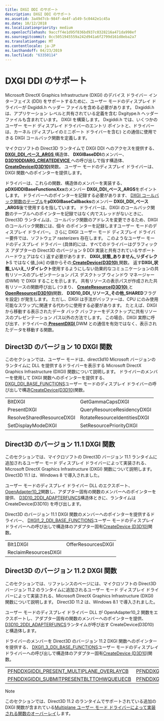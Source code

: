 ```yaml
---
title: DXGI DDI のサポート
description: DXGI DDI のサポート
ms.assetid: 3a49d7cb-984f-4e4f-a549-5c0442e1c45a
ms.date: 10/12/2018
ms.localizationpriority: medium
ms.openlocfilehash: 9accff4e1d95f836bd937c0328216a471da998ef
ms.sourcegitcommit: 0cc5051945559a242d941a6f2799d161d8eba2a7
ms.translationtype: MT
ms.contentlocale: ja-JP
ms.lasthandoff: 04/23/2019
ms.locfileid: "63350114"
---
```

# <a name="supporting-the-dxgi-ddi"></a>DXGI DDI のサポート


Microsoft DirectX Graphics Infrastructure (DXGI) のデバイス ドライバー インターフェイス (DDI) をサポートするために、ユーザー モードのディスプレイ ドライバーが Dxgiddi.h ヘッダー ファイルを含める必要があります。 Dxgiddi.h は、アプリケーション レベルと共有されている定義を含む Dxgitype.h ヘッダー ファイルも含まれています。 DXGI を構築します。 Dxgiddi.h では、いくつかのユーザー モード ディスプレイ ドライバーのエントリ ポイントと、ドライバーは、カーネル (ディスプレイのミニポート ドライバーを含む) との通信に使用できる DXGI コールバック関数を定義します。

マイクロソフトの Direct3D ランタイムで DXGI DDI へのアクセスを提供する、 [ **DXGI\_DDI\_ベース\_ARGS** ](https://msdn.microsoft.com/library/windows/hardware/ff557485)構造体、 **DXGIBaseDDI**のメンバー、 [ **D3D10DDIARG\_CREATEDEVICE** ](https://msdn.microsoft.com/library/windows/hardware/ff541664)への呼び出しで指す構造体、 [ **CreateDevice(D3D10)**](https://msdn.microsoft.com/library/windows/hardware/ff540635)関数。 ユーザー モードのディスプレイ ドライバーは、DXGI 関数へのポインターを提供します。

ドライバーは、これらの関数、構造体のメンバーを実装する、 **pDXGIDDIBaseFunctionsXxx**のメンバー **DXGI\_DDI\_ベース\_ARGS**をポイントします。 ドライバーへのポインターを記録する必要があります、 [DXGI コールバック関数のテーブル](https://msdn.microsoft.com/library/windows/hardware/ff552877)を**pDXGIBaseCallbacks**のメンバー **DXGI\_DDI\_ベース\_ARGS**後で使用するを指しています。 ドライバーは、DXGI のコールバック関数のテーブルへのポインターを記録ではなく内でスレッドがないときに、Direct3D ランタイムは、コールバック関数のアドレスを変更できるため、DXGI のコールバック関数には、個々 のポインターを記録しますユーザー モードのディスプレイ ドライバー。
さらに DXGI ユーザー モード ディスプレイ ドライバー要件では、ソフトウェア rasterizers 存在します。 このようなユーザー モードのディスプレイ ドライバー (具体的には、すべてのドライバーはグラフィックス アダプターの Direct3D のバージョン 9 DDI 実装と共有されているサポート ハードウェアはなく) 返す必要があります、 **DXGI\_状態\_ありません\_リダイレクト**S ではなく値\_[ok] の値からその[ **CreateDevice(D3D10)** ](https://msdn.microsoft.com/library/windows/hardware/ff540635)関数。 返す**DXGI\_状態\_いいえ\_リダイレクト**使用するようにしない効果的なコミュニケーションの共有リソースのプレゼンテーション パス デスクトップ ウィンドウ マネージャー (DWM) で DXGI することを示します。 共有リソースの表示パスが作成された共有リソースの関数呼び出し (つまり、 [ **CreateResource(D3D10)** ](https://msdn.microsoft.com/library/windows/hardware/ff540691)と[ **OpenResource(D3D10)**](https://msdn.microsoft.com/library/windows/hardware/ff568612)関数、 **D3D10\_DDI\_リソース\_その他\_SHARED**フラグを設定) が発生します。 ただし、DXGI は手法がバッファーは、CPU にのみ使用可能なスワップに関連する代わりに使用する必要があります。 たとえば、DXGI から移動する表示されたデータ バック バッファーをデスクトップに共有リソースのプレゼンテーション パス以外の方法でします。 この場合、DXGI 実際に呼び出す、ドライバーの[ **PresentDXGI** ](https://msdn.microsoft.com/library/windows/hardware/ff569179) DWM との通信を有効ではなく、表示されたデータを移動する関数。

## <a name="direct3d-version-10-dxgi-functions"></a>Direct3D のバージョン 10 DXGI 関数

このセクションでは、ユーザー モードは、direct3d10 Microsoft バージョンのランタイムに DLL を提供するドライバーを表示する Microsoft DirectX Graphics Infrastructure (DXGI) 関数について説明します。 ドライバーのメンバーを使用して DXGI 関数へのポインターを提供する、 [DXGI_DDI_BASE_FUNCTIONS](https://docs.microsoft.com/windows-hardware/drivers/ddi/content/dxgiddi/ns-dxgiddi-dxgi_ddi_base_functions)ユーザー モードのディスプレイ ドライバーの呼び出しで構造[CreateDevice(D3D10)](https://docs.microsoft.com/windows-hardware/drivers/ddi/content/d3d10umddi/nc-d3d10umddi-pfnd3d10ddi_createdevice)関数。

|||
|:--|:--|
|BltDXGI|GetGammaCapsDXGI|
|PresentDXGI|QueryResourceResidencyDXGI|
|ResolveSharedResourceDXGI|RotateResourceIdentitiesDXGI|
|SetDisplayModeDXGI|SetResourcePriorityDXGI|


## <a name="direct3d-version-111-dxgi-functions"></a>Direct3D のバージョン 11.1 DXGI 関数

このセクションでは、マイクロソフトの Direct3D バージョン 11.1 ランタイムに追加されるユーザー モード ディスプレイ ドライバーによって実装される、Microsoft DirectX Graphics Infrastructure (DXGI) 関数について説明します。 Direct3D 11.1 は、Windows 8 で導入されました。 

ユーザー モードのディスプレイ ドライバー DLL のエクスポート、 [OpenAdapter10_2](https://docs.microsoft.com/windows-hardware/drivers/ddi/content/d3d10umddi/nc-d3d10umddi-pfnd3d10ddi_openadapter)関数し、アダプター固有の関数のメンバーへのポインターを提供、 [D3D10_2DDI_ADAPTERFUNCS](https://docs.microsoft.com/windows-hardware/drivers/ddi/content/d3d10umddi/ns-d3d10umddi-d3d10_2ddi_adapterfuncs)構造体ときに、ランタイムは CreateDevice(D3D10) を呼び出します。

Direct3D のバージョン 11.1 DXGI 関数のメンバーへのポインターを提供するドライバー、 [DXGI1_2_DDI_BASE_FUNCTIONS](https://docs.microsoft.com/windows-hardware/drivers/ddi/content/dxgiddi/ns-dxgiddi-dxgi1_2_ddi_base_functions)ユーザー モードのディスプレイ ドライバーへの呼び出しで構造体のアダプター固有[CreateDevice (D3D10)](https://docs.microsoft.com/windows-hardware/drivers/ddi/content/d3d10umddi/nc-d3d10umddi-pfnd3d10ddi_createdevice)関数。

|||
|:--|:--|
|Blt1DXGI|OfferResourcesDXGI|
|ReclaimResourcesDXGI||

## <a name="direct3d-version-112-dxgi-functions"></a>Direct3D のバージョン 11.2 DXGI 関数

このセクションでは、リファレンスのページには、マイクロソフトの Direct3D バージョン 11.2 のランタイムに追加されるユーザー モード ディスプレイ ドライバーによって実装される、Microsoft DirectX Graphics Infrastructure (DXGI) 関数について説明します。 Direct3D 11.2 は、Windows 8.1 で導入されました。 

ユーザー モードのディスプレイ ドライバー DLL が OpenAdapter10_2 関数をエクスポートし、アダプター固有の関数のメンバーへのポインターを提供、 [D3D10_2DDI_ADAPTERFUNCS](https://docs.microsoft.com/windows-hardware/drivers/ddi/content/d3d10umddi/ns-d3d10umddi-d3d10_2ddi_adapterfuncs)ランタイムが呼び出す CreateDevice(D3D10) と構造体します。

ドライバーのメンバーを Direct3D のバージョン 11.2 DXGI 関数へのポインターを提供する、 [DXGI1_3_DDI_BASE_FUNCTIONS](https://docs.microsoft.com/windows-hardware/drivers/ddi/content/dxgiddi/ns-dxgiddi-dxgi1_3_ddi_base_functions)ユーザー モードのディスプレイ ドライバーへの呼び出しで構造体のアダプター固有[CreateDevice (D3D10)](https://docs.microsoft.com/windows-hardware/drivers/ddi/content/d3d10umddi/nc-d3d10umddi-pfnd3d10ddi_createdevice)関数。

|||
|:--|:--|
|[PFNDDXGIDDI_PRESENT_MULTIPLANE_OVERLAYCB](https://docs.microsoft.com/windows-hardware/drivers/ddi/content/dxgiddi/nc-dxgiddi-pfnddxgiddi_present_multiplane_overlaycb)|[PFNDDXGIDDI_PRESENTCB](https://docs.microsoft.com/windows-hardware/drivers/ddi/content/dxgiddi/nc-dxgiddi-pfnddxgiddi_presentcb)|
|[PFNDDXGIDDI_SUBMITPRESENTBLTTOHWQUEUECB](https://docs.microsoft.com/windows-hardware/drivers/ddi/content/dxgiddi/nc-dxgiddi-pfnddxgiddi_submitpresentblttohwqueuecb)|[PFNDDXGIDDI_SUBMITPRESENTTOHWQUEUECB](https://docs.microsoft.com/windows-hardware/drivers/ddi/content/dxgiddi/nc-dxgiddi-pfnddxgiddi_submitpresenttohwqueuecb)|

> [!NOTE]
> このセクションでは、Direct3D 11.2 のランタイムでサポートされている追加の DXGI 関数が含まれている[Multiplane ユーザー モード ドライバーによって実装される関数のオーバーレイ](multiplane-overlay-support.md)します。

